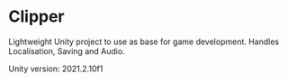 # Clipper
Lightweight Unity project to use as base for game development. Handles Localisation, Saving and Audio.

Unity version: 2021.2.10f1
